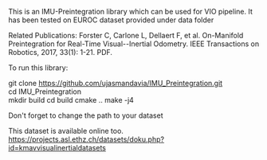 This is an IMU-Preintegration library which can be used for VIO pipeline. It has been tested on EUROC dataset provided under data folder

Related Publications:
Forster C, Carlone L, Dellaert F, et al. On-Manifold Preintegration for Real-Time Visual--Inertial Odometry. IEEE Transactions on Robotics, 2017, 33(1): 1-21. PDF.

To run this library:

git clone https://github.com/ujasmandavia/IMU_Preintegration.git \
cd IMU_Preintegration \
mkdir build
cd build
cmake .. 
make -j4

Don't forget to change the path to your dataset

This dataset is available online too.
https://projects.asl.ethz.ch/datasets/doku.php?id=kmavvisualinertialdatasets

